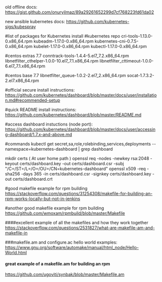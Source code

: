 old offline docs:
https://gist.github.com/onuryilmaz/89a29261652299d7cf768223fd61da02


new ansible kubernetes docs:
https://github.com/kubernetes-sigs/kubespray

#list of packages for Kubernetes install
#kubernetes repo
cri-tools-1.13.0-0.x86_64.rpm
kubeadm-1.17.0-0.x86_64.rpm
kubernetes-cni-0.7.5-0.x86_64.rpm
kubelet-1.17.0-0.x86_64.rpm
kubectl-1.17.0-0.x86_64.rpm

#centos extras 7.7
conntrack-tools-1.4.4-5.el7_7.2.x86_64.rpm
libnetfilter_cthelper-1.0.0-10.el7_7.1.x86_64.rpm
libnetfilter_cttimeout-1.0.0-6.el7_7.1.x86_64.rpm

#centos base 7.7
libnetfilter_queue-1.0.2-2.el7_2.x86_64.rpm
socat-1.7.3.2-2.el7.x86_64.rpm


#official secure install instructions:
https://github.com/kubernetes/dashboard/blob/master/docs/user/installation.md#recommended-setup

#quick README install instructions:
https://github.com/kubernetes/dashboard/blob/master/README.md

#access dashboard instuctions (node port):
https://github.com/kubernetes/dashboard/blob/master/docs/user/accessing-dashboard/1.7.x-and-above.md

#commands
kubectl get secret,sa,role,rolebinding,services,deployments --namespace=kubernetes-dashboard | grep dashboard



mkdir certs  ( At user home path )
openssl req -nodes -newkey rsa:2048 -keyout certs/dashboard.key -out certs/dashboard.csr -subj "/C=/ST=/L=/O=/OU=/CN=kubernetes-dashboard"
openssl x509 -req -sha256 -days 365 -in certs/dashboard.csr -signkey certs/dashboard.key -out certs/dashboard.crt



#good makefile example for rpm building
https://stackoverflow.com/questions/31254308/makefile-for-building-an-rpm-works-locally-but-not-in-jenkins

#another good makefile example for rpm building
https://github.com/wmoxam/rpmbuild/blob/master/Makefile

####excellent example of all the makefiles and how they work together
https://stackoverflow.com/questions/2531827/what-are-makefile-am-and-makefile-in


###makefile.am and configure.ac hello world examples:
https://www.gnu.org/software/automake/manual/html_node/Hello-World.html

#### great example of a makefile.am for building an rpm
https://github.com/ugoviti/synbak/blob/master/Makefile.am
